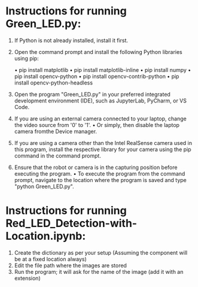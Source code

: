 # Instructions for running Green_LED.py:
1. If Python is not already installed, install it first.
2. Open the command prompt and install the following Python libraries using pip:

    • pip install matplotlib
    • pip install matplotlib-inline
    • pip install numpy
    • pip install opencv-python
    • pip install opencv-contrib-python
    • pip install opencv-python-headless

3. Open the program "Green_LED.py" in your preferred integrated development environment (IDE), such as JupyterLab, PyCharm, or VS Code.
4. If you are using an external camera connected to your laptop, change the video source from '0' to '1'.
    • Or simply, then disable the laptop camera fromthe  Device manager.
5. If you are using a camera other than the Intel RealSense camera used in this program, install the respective library for your camera using the pip command in the command prompt.
6. Ensure that the robot or camera is in the capturing position before executing the program.
    • To execute the program from the command prompt, navigate to the location where the program is saved and type "python Green_LED.py".

# Instructions for running Red_LED_Detection-with-Location.ipynb:
1. Create the dictionary as per your setup (Assuming the component will be at a fixed location always)
2. Edit the file path where the images are stored
3. Run the program; it will ask for the name of the image (add it with an extension)
